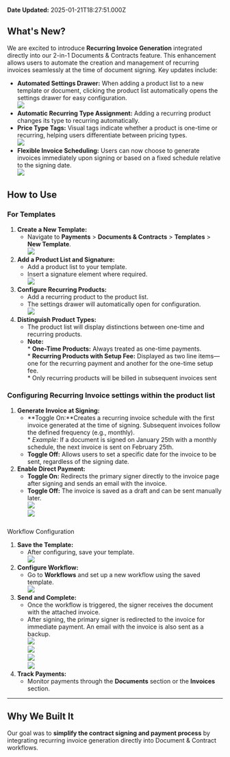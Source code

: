 **Date Updated:** 2025-01-21T18:27:51.000Z

## What's New?

We are excited to introduce **Recurring Invoice Generation** integrated directly into our 2-in-1 Documents & Contracts feature. This enhancement allows users to automate the creation and management of recurring invoices seamlessly at the time of document signing. Key updates include:

* **Automated Settings Drawer:** When adding a product list to a new template or document, clicking the product list automatically opens the settings drawer for easy configuration.  
![](https://s3.amazonaws.com/cdn.freshdesk.com/data/helpdesk/attachments/production/155040192610/original/m32qF971fhQ6W0aWKAm1haQRa96V4I8eJw.png?1737463687)
* **Automatic Recurring Type Assignment:** Adding a recurring product changes its type to recurring automatically.
* **Price Type Tags:** Visual tags indicate whether a product is one-time or recurring, helping users differentiate between pricing types.  
![](https://s3.amazonaws.com/cdn.freshdesk.com/data/helpdesk/attachments/production/155040192575/original/BvTl1r-opmC8DgoyB8z7wzUbyuTU5E24HQ.png?1737463645)
* **Flexible Invoice Scheduling:** Users can now choose to generate invoices immediately upon signing or based on a fixed schedule relative to the signing date.  
![](https://s3.amazonaws.com/cdn.freshdesk.com/data/helpdesk/attachments/production/155040192590/original/PphDdpE_JVjTz8UCOdPTjOjDc__V-bCtcA.png?1737463657)

  
## How to Use

### For Templates

1. **Create a New Template:**  
   * Navigate to **Payments** \> **Documents & Contracts** \> **Templates** \> **New Template**.  
   ![](https://s3.amazonaws.com/cdn.freshdesk.com/data/helpdesk/attachments/production/155040192695/original/_2f8RiHPRq3Ck-IfTr1HmJdOpvMFgpdAOQ.png?1737463746)
2. **Add a Product List and Signature:**  
   * Add a product list to your template.  
   * Insert a signature element where required.  
   ![](https://s3.amazonaws.com/cdn.freshdesk.com/data/helpdesk/attachments/production/155040192790/original/18VAl-uoP2MKbCWRUUOqI6zYkIFvSCQ4Bg.png?1737463789)
3. **Configure Recurring Products:**  
   * Add a recurring product to the product list.  
   * The settings drawer will automatically open for configuration.  
   ![](https://s3.amazonaws.com/cdn.freshdesk.com/data/helpdesk/attachments/production/155040192818/original/XWkZ94CHm5lsYqgW7teiPASepCzdpa3rMA.png?1737463823)
4. **Distinguish Product Types:**  
   * The product list will display distinctions between one-time and recurring products.  
   * **Note:**  
         * **One-Time Products:** Always treated as one-time payments.  
         * **Recurring Products with Setup Fee:** Displayed as two line items—one for the recurring payment and another for the one-time setup fee.  
         * Only recurring products will be billed in subsequent invoices sent

### Configuring Recurring Invoice settings within the product list

1. **Generate Invoice at Signing:**  
   * **Toggle On:**Creates a recurring invoice schedule with the first invoice generated at the time of signing. Subsequent invoices follow the defined frequency (e.g., monthly).  
         * _Example:_ If a document is signed on January 25th with a monthly schedule, the next invoice is sent on February 25th.  
   * **Toggle Off:** Allows users to set a specific date for the invoice to be sent, regardless of the signing date.
2. **Enable Direct Payment:**  
   * **Toggle On:** Redirects the primary signer directly to the invoice page after signing and sends an email with the invoice.  
   * **Toggle Off:** The invoice is saved as a draft and can be sent manually later.  
   ![](https://s3.amazonaws.com/cdn.freshdesk.com/data/helpdesk/attachments/production/155040192852/original/53u9d00rt6mIJJRGbNWgOoALYyEREYHhfA.png?1737463853)  
   ![](https://s3.amazonaws.com/cdn.freshdesk.com/data/helpdesk/attachments/production/155040192883/original/9VWaDF-ImEVjKlK_pm_qLC-ASsWa7Mxllg.png?1737463880)

###   
Workflow Configuration

1. **Save the Template:**  
   * After configuring, save your template.  
   ![](https://s3.amazonaws.com/cdn.freshdesk.com/data/helpdesk/attachments/production/155040192893/original/-3UIQsdRELaPte1YEzcXcntWdBZGqKdhxg.png?1737463897)
2. **Configure Workflow:**  
   * Go to **Workflows** and set up a new workflow using the saved template.  
   ![](https://s3.amazonaws.com/cdn.freshdesk.com/data/helpdesk/attachments/production/155040192926/original/trhoweVKEWsarS92L9_mLcX6oECFxCQrFg.png?1737463916)
3. **Send and Complete:**  
   * Once the workflow is triggered, the signer receives the document with the attached invoice.  
   * After signing, the primary signer is redirected to the invoice for immediate payment. An email with the invoice is also sent as a backup.  
   ![](https://s3.amazonaws.com/cdn.freshdesk.com/data/helpdesk/attachments/production/155040192963/original/-5DIX_m1N7lwK76TblG97tZr_a23Zw9K3Q.png?1737463928)  
   ![](https://s3.amazonaws.com/cdn.freshdesk.com/data/helpdesk/attachments/production/155040192971/original/1VXEFDVxboVsHLyRxvqLUGI9qf5ZIczQNQ.png?1737463939)  
   ![](https://s3.amazonaws.com/cdn.freshdesk.com/data/helpdesk/attachments/production/155040192978/original/62cCnKuHvRplJjDhOVXsERda4Hl4lYskiQ.png?1737463953)  
   ![](https://s3.amazonaws.com/cdn.freshdesk.com/data/helpdesk/attachments/production/155040193092/original/Dq1GC8aTbjw7fxaRsQaIYV35IbibaoibJQ.png?1737464042)
4. **Track Payments:**  
   * Monitor payments through the **Documents** section or the **Invoices** section.

---

## Why We Built It

Our goal was to **simplify the contract signing and payment process** by integrating recurring invoice generation directly into Document & Contract workflows.